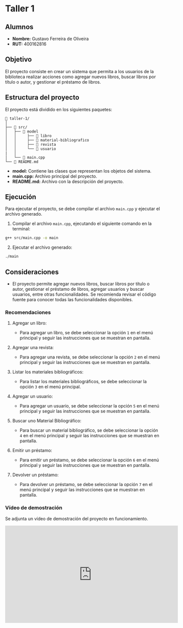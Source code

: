 # Taller 1

## Alumnos
- **Nombre:** Gustavo Ferreira de Oliveira
- **RUT:** 400162816

## Objetivo

El proyecto consiste en crear un sistema que permita a los usuarios de la biblioteca realizar acciones como agregar nuevos libros, buscar libros por título o autor, y gestionar el préstamo de libros.


## Estructura del proyecto

El proyecto está dividido en los siguientes paquetes:

```
📁 taller-1/
│
├── 📁 src/               
│   ├── 📁 model
│   │     ├── 📁 libro
│   │     ├── 📁 material-bibliografico
│   │     ├── 📁 revista
│   │     └── 📁 usuario
|   │ 
│   └── 📄 main.cpp
└── 📄 README.md

```

- **model:** Contiene las clases que representan los objetos del sistema.
- **main.cpp:** Archivo principal del proyecto.
- **README.md:** Archivo con la descripción del proyecto.

## Ejecución

Para ejecutar el proyecto, se debe compilar el archivo `main.cpp` y ejecutar el archivo generado.

1. Compilar el archivo `main.cpp`, ejecutando el siguiente comando en la terminal:

```bash
g++ src/main.cpp -o main
```

2. Ejecutar el archivo generado:

```bash
./main
```

## Consideraciones

- El proyecto permite agregar nuevos libros, buscar libros por título o autor, gestionar el préstamo de libros, agregar usuarios y buscar usuarios, entre otras funcionalidades. Se recomienda revisar el código fuente para conocer todas las funcionalidades disponibles.

### Recomendaciones

1. Agregar un libro:
   - Para agregar un libro, se debe seleccionar la opción `1` en el menú principal y seguir las instrucciones que se muestran en pantalla.

2. Agregar una revista:
   - Para agregar una revista, se debe seleccionar la opción `2` en el menú principal y seguir las instrucciones que se muestran en pantalla.

3. Listar los materiales bibliográficos:
   - Para listar los materiales bibliográficos, se debe seleccionar la opción `3` en el menú principal.

4. Agregar un usuario:
   - Para agregar un usuario, se debe seleccionar la opción `5` en el menú principal y seguir las instrucciones que se muestran en pantalla.

5. Buscar uno Material Bibliográfico:
   - Para buscar un material bibliográfico, se debe seleccionar la opción `4` en el menú principal y seguir las instrucciones que se muestran en pantalla.

6. Emitir un préstamo:
   - Para emitir un préstamo, se debe seleccionar la opción `6` en el menú principal y seguir las instrucciones que se muestran en pantalla.

7. Devolver un préstamo:
   - Para devolver un préstamo, se debe seleccionar la opción `7` en el menú principal y seguir las instrucciones que se muestran en pantalla.


### Vídeo de demostración

Se adjunta un vídeo de demostración del proyecto en funcionamiento.

<iframe width="560" height="315" src="https://www.youtube.com/embed/5DZp8yFbUrI" title="YouTube video player" frameborder="0" allow="accelerometer; autoplay; clipboard-write; encrypted-media; gyroscope; picture-in-picture" allowfullscreen></iframe>

